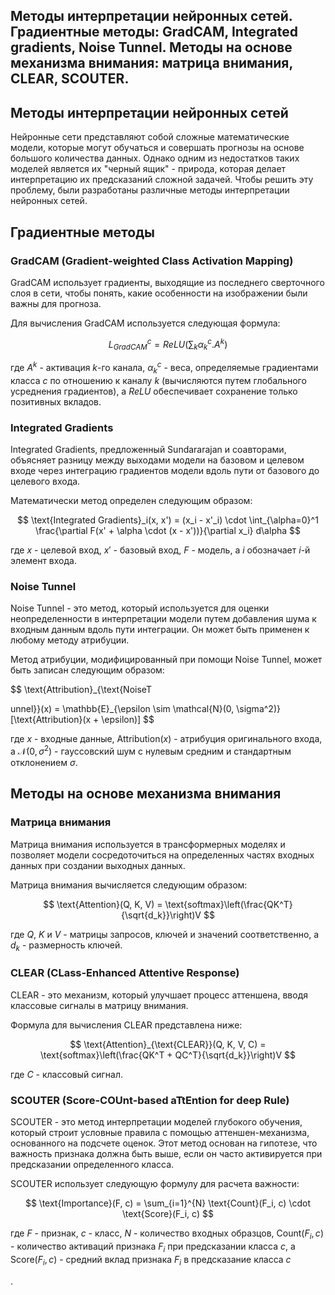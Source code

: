 Методы интерпретации нейронных сетей. Градиентные методы: GradCAM, Integrated gradients, Noise Tunnel. Методы на основе механизма внимания: матрица внимания, CLEAR, SCOUTER.
------------------------------------------------------------------- 

## Методы интерпретации нейронных сетей

Нейронные сети представляют собой сложные математические модели, которые могут обучаться и совершать прогнозы на основе большого количества данных. Однако одним из недостатков таких моделей является их "черный ящик" - природа, которая делает интерпретацию их предсказаний сложной задачей. Чтобы решить эту проблему, были разработаны различные методы интерпретации нейронных сетей. 

## Градиентные методы

### GradCAM (Gradient-weighted Class Activation Mapping)

GradCAM использует градиенты, выходящие из последнего сверточного слоя в сети, чтобы понять, какие особенности на изображении были важны для прогноза.

Для вычисления GradCAM используется следующая формула:

$$
L_{GradCAM}^{c} = ReLU\left(\sum_{k} \alpha_k^c . A^k\right)
$$

где $A^k$ - активация $k$-го канала, $\alpha_k^c$ - веса, определяемые градиентами класса $c$ по отношению к каналу $k$ (вычисляются путем глобального усреднения градиентов), а $ReLU$ обеспечивает сохранение только позитивных вкладов.

### Integrated Gradients

Integrated Gradients, предложенный Sundararajan и соавторами, объясняет разницу между выходами модели на базовом и целевом входе через интеграцию градиентов модели вдоль пути от базового до целевого входа.

Математически метод определен следующим образом:

$$
\text{Integrated Gradients}_i(x, x') = (x_i - x'_i) \cdot \int_{\alpha=0}^1 \frac{\partial F(x' + \alpha \cdot (x - x'))}{\partial x_i} d\alpha
$$

где $x$ - целевой вход, $x'$ - базовый вход, $F$ - модель, а $i$ обозначает $i$-й элемент входа.

### Noise Tunnel

Noise Tunnel - это метод, который используется для оценки неопределенности в интерпретации модели путем добавления шума к входным данным вдоль пути интеграции. Он может быть применен к любому методу атрибуции.

Метод атрибуции, модифицированный при помощи Noise Tunnel, может быть записан следующим образом:

$$
\text{Attribution}_{\text{NoiseT

unnel}}(x) = \mathbb{E}_{\epsilon \sim \mathcal{N}(0, \sigma^2)}[\text{Attribution}(x + \epsilon)]
$$

где $x$ - входные данные, $\text{Attribution}(x)$ - атрибуция оригинального входа, а $\mathcal{N}(0, \sigma^2)$ - гауссовский шум с нулевым средним и стандартным отклонением $\sigma$.

## Методы на основе механизма внимания

### Матрица внимания

Матрица внимания используется в трансформерных моделях и позволяет модели сосредоточиться на определенных частях входных данных при создании выходных данных. 

Матрица внимания вычисляется следующим образом:

$$
\text{Attention}(Q, K, V) = \text{softmax}\left(\frac{QK^T}{\sqrt{d_k}}\right)V
$$

где $Q$, $K$ и $V$ - матрицы запросов, ключей и значений соответственно, а $d_k$ - размерность ключей.

### CLEAR (CLass-Enhanced Attentive Response)

CLEAR - это механизм, который улучшает процесс аттеншена, вводя классовые сигналы в матрицу внимания. 

Формула для вычисления CLEAR представлена ниже:

$$
\text{Attention}_{\text{CLEAR}}(Q, K, V, C) = \text{softmax}\left(\frac{QK^T + QC^T}{\sqrt{d_k}}\right)V
$$

где $C$ - классовый сигнал.

### SCOUTER (Score-COUnt-based aTtEntion for deep Rule)

SCOUTER - это метод интерпретации моделей глубокого обучения, который строит условные правила с помощью аттеншен-механизма, основанного на подсчете оценок. Этот метод основан на гипотезе, что важность признака должна быть выше, если он часто активируется при предсказании определенного класса.

SCOUTER использует следующую формулу для расчета важности:

$$
\text{Importance}(F, c) = \sum_{i=1}^{N} \text{Count}(F_i, c) \cdot \text{Score}(F_i, c)
$$

где $F$ - признак, $c$ - класс, $N$ - количество входных образцов, $\text{Count}(F_i, c)$ - количество активаций признака $F_i$ при предсказании класса $c$, а $\text{Score}(F_i, c)$ - средний вклад признака $F_i$ в предсказание класса $c$

.
